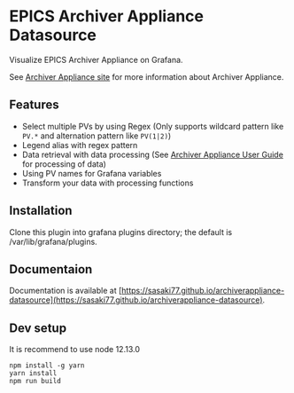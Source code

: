 # EPICS Archiver Appliance Datasource

Visualize EPICS Archiver Appliance on Grafana.

See [Archiver Appliance site](https://slacmshankar.github.io/epicsarchiver_docs/index.html) for more information about Archiver Appliance.

## Features
- Select multiple PVs by using Regex (Only supports wildcard pattern like `PV.*` and alternation pattern like `PV(1|2)`)
- Legend alias with regex pattern
- Data retrieval with data processing (See [Archiver Appliance User Guide](https://slacmshankar.github.io/epicsarchiver_docs/userguide.htm) for processing of data)
- Using PV names for Grafana variables
- Transform your data with processing functions

## Installation

Clone this plugin into grafana plugins directory; the default is /var/lib/grafana/plugins.

## Documentaion
Documentation is available at [https://sasaki77.github.io/archiverappliance-datasource](https://sasaki77.github.io/archiverappliance-datasource).

## Dev setup

It is recommend to use node 12.13.0

```
npm install -g yarn
yarn install
npm run build
```
